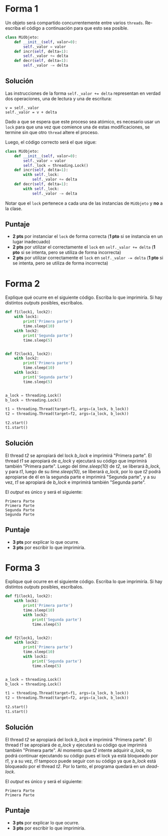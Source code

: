 # Forma 1

Un objeto será compartido concurrentemente entre varios `threads`. Re-escriba el código a continuación para que esto sea posible.

```python
class MiObjeto:
    def __init__(self, valor=0):
        self._valor = valor
    def incr(self, delta=1):
        self._valor += delta
    def decr(self, delta=1):
        self._valor -= delta
```

## Solución
Las instrucciones de la forma `self._valor += delta` representan en verdad dos operaciones, una de lectura y una de escritura:
```
v = self._valor
self._valor = v + delta
```
Dado a que se espera que este proceso sea atómico, es necesario usar un `lock` para que una vez que comience una de estas modificaciones, se termine sin que otro `thread` altere el proceso.

Luego, el código correcto será el que sigue:

```python
class MiObjeto:
    def __init__(self, valor=0):
        self._valor = valor
        self._lock = threading.Lock()
    def incr(self, delta=1):
        with self._lock:
            self._valor += delta
    def decr(self, delta=1):
        with self._lock:
            self._valor -= delta
```
Notar que el `lock` pertenece a cada una de las instancias de `MiObjeto` y **no** a la clase.

## Puntaje
  - **2 pts** por instanciar el `lock` de forma correcta
    (**1 pto** si se instancia en un lugar inadecuado)
  - **2 pts** por utilizar el correctamente el `lock` en `self._valor += delta`
    (**1 pto** si se intenta, pero se utiliza de forma incorrecta)
  - **2 pts** por utilizar correctamente el `lock` en `self._valor -= delta`
    (**1 pto** si se intenta, pero se utiliza de forma incorrecta)

# Forma 2
Explique qué ocurre en el siguiente código. Escriba lo que imprimiría. Si hay distintos *outputs* posibles, escríbalos.

```python
def f1(lock1, lock2):
    with lock1:
        print('Primera parte')
        time.sleep(10)
    with lock2:
        print('Segunda parte')
        time.sleep(5)


def f2(lock1, lock2):
    with lock2:
        print('Primera parte')
        time.sleep(10)
    with lock1:
        print('Segunda parte')
        time.sleep(5)


a_lock = threading.Lock()
b_lock = threading.Lock()

t1 = threading.Thread(target=f1, args=(a_lock, b_lock))
t2 = threading.Thread(target=f2, args=(a_lock, b_lock))

t2.start()
t1.start()
```
## Solución
El thread *t2* se apropiará del lock *b_lock* e imprimirá "Primera parte". El thread *t1* se apropiará de *a_lock* y ejecutará su código que imprimirá también "Primera parte". Luego del *time.sleep(10)* de *t2*, se liberará *b_lock*, y para *t1*, luego de su *time.sleep(10)*, se liberará *a_lock*, por lo que *t2* podrá apropiarse de él en la segunda parte e imprimirá "Segunda parte", y a su vez, *t1* se apropiará de *b_lock* e imprimirá también "Segunda parte".

El *output* es único y será el siguiente:
```
Primera Parte
Primera Parte
Segunda Parte
Segunda Parte
```

## Puntaje

  - **3 pts** por explicar lo que ocurre.
  - **3 pts** por escribir lo que imprimiría.


# Forma 3
Explique qué ocurre en el siguiente código. Escriba lo que imprimiría. Si hay distintos *outputs* posibles, escríbalos.

```python
def f1(lock1, lock2):
    with lock1:
        print('Primera parte')
        time.sleep(10)
        with lock2:
            print('Segunda parte')
            time.sleep(5)


def f2(lock1, lock2):
    with lock2:
        print('Primera parte')
        time.sleep(10)
        with lock1:
            print('Segunda parte')
            time.sleep(5)


a_lock = threading.Lock()
b_lock = threading.Lock()

t1 = threading.Thread(target=f1, args=(a_lock, b_lock))
t2 = threading.Thread(target=f2, args=(a_lock, b_lock))

t2.start()
t1.start()
```

## Solución
El thread *t2* se apropiará del lock *b_lock* e imprimirá "Primera parte". El thread *t1* se apropiará de *a_lock* y ejecutará su código que imprimirá también "Primera parte". Al momento que *t2* intente adquirir *a_lock*, no podrá continuar ejecutando su código pues el lock ya está bloqueado por *t1*, y a su vez, *t1* tampoco puede seguir con su código ya que *b_lock* está bloqueado por el thread *t2*. Por lo tanto, el programa quedará en un *dead-lock*.

El *output* es único y será el siguiente:
```
Primera Parte
Primera Parte
```

## Puntaje

  - **3 pts** por explicar lo que ocurre.
  - **3 pts** por escribir lo que imprimiría.


